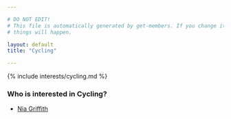 ```yaml
---

# DO NOT EDIT!
# This file is automatically generated by get-members. If you change it, bad
# things will happen.

layout: default
title: "Cycling"

---
```


{% include interests/cycling.md %}

### Who is interested in Cycling?


* [Nia Griffith](members/nia-griffith.html)
